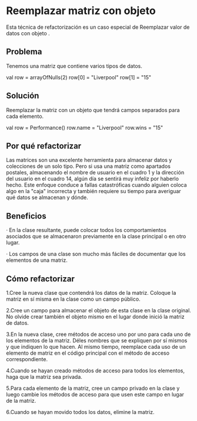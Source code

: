 # Reemplazar matriz con objeto

Esta técnica de refactorización es un caso especial de Reemplazar valor de datos con objeto .

## Problema 

Tenemos una matriz que contiene varios tipos de datos.

val row = arrayOfNulls<String>(2)
row[0] = "Liverpool"
row[1] = "15"

## Solución

Reemplazar la matriz con un objeto que tendrá campos separados para cada elemento.

val row = Performance()
row.name = "Liverpool"
row.wins = "15"

## Por qué refactorizar

Las matrices son una excelente herramienta para almacenar datos y colecciones de un solo tipo. Pero si usa una matriz como apartados postales, almacenando el nombre de usuario en el cuadro 1 y la dirección del usuario en el cuadro 14, algún día se sentirá muy infeliz por haberlo hecho. Este enfoque conduce a fallas catastróficas cuando alguien coloca algo en la "caja" incorrecta y también requiere su tiempo para averiguar qué datos se almacenan y dónde.

## Beneficios

· En la clase resultante, puede colocar todos los comportamientos asociados que se almacenaron previamente en la clase principal o en otro lugar.

· Los campos de una clase son mucho más fáciles de documentar que los elementos de una matriz.

## Cómo refactorizar

1.Cree la nueva clase que contendrá los datos de la matriz. Coloque la matriz en sí misma en la clase como un campo público.

2.Cree un campo para almacenar el objeto de esta clase en la clase original. No olvide crear también el objeto mismo en el lugar donde inició la matriz de datos.

3.En la nueva clase, cree métodos de acceso uno por uno para cada uno de los elementos de la matriz. Déles nombres que se expliquen por sí mismos y que indiquen lo que hacen. Al mismo tiempo, reemplace cada uso de un elemento de matriz en el código principal con el método de acceso correspondiente.

4.Cuando se hayan creado métodos de acceso para todos los elementos, haga que la matriz sea privada.

5.Para cada elemento de la matriz, cree un campo privado en la clase y luego cambie los métodos de acceso para que usen este campo en lugar de la matriz.

6.Cuando se hayan movido todos los datos, elimine la matriz.